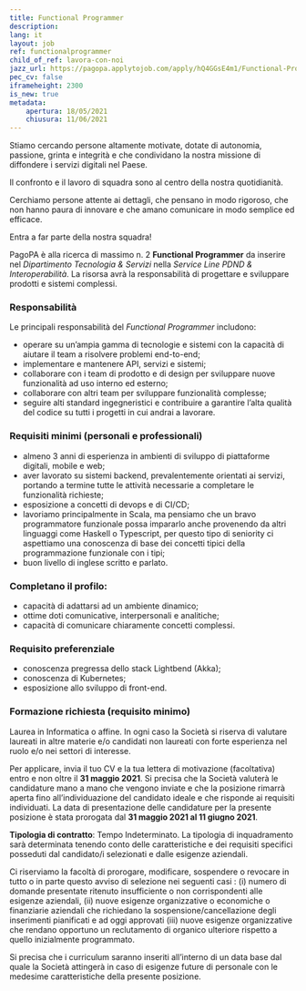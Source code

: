 ```yaml
---
title: Functional Programmer
description:
lang: it
layout: job
ref: functionalprogrammer
child_of_ref: lavora-con-noi
jazz_url: https://pagopa.applytojob.com/apply/hQ4GGsE4m1/Functional-Programmer
pec_cv: false
iframeheight: 2300
is_new: true
metadata:
    apertura: 18/05/2021
    chiusura: 11/06/2021
---
```


Stiamo cercando persone altamente motivate, dotate di autonomia, passione, grinta e integrità e che condividano la nostra missione di diffondere i servizi digitali nel Paese. 

Il confronto e il lavoro di squadra sono al centro della nostra quotidianità. 

Cerchiamo persone attente ai dettagli, che pensano in modo rigoroso, che non hanno paura di innovare e che amano comunicare in modo semplice ed efficace.

Entra a far parte della nostra squadra!
 
PagoPA è alla ricerca di massimo n. 2 **Functional Programmer** da inserire nel _Dipartimento Tecnologia & Servizi_ nella _Service Line PDND & Interoperabilità_. La risorsa avrà la responsabilità di progettare e sviluppare prodotti e sistemi complessi. 


### Responsabilità
Le principali responsabilità del _Functional Programmer_ includono:
- operare su un’ampia gamma di tecnologie e sistemi con la capacità di aiutare il team a risolvere problemi end-to-end;
- implementare e mantenere API, servizi e sistemi;
- collaborare con i team di prodotto e di design per sviluppare nuove funzionalità ad uso interno ed esterno;
- collaborare con altri team per sviluppare funzionalità complesse;
- seguire alti standard ingegneristici e contribuire a garantire l’alta qualità del codice su tutti i progetti in cui andrai a lavorare.


### Requisiti minimi (personali e professionali)
- almeno 3 anni di esperienza in ambienti di sviluppo di piattaforme digitali, mobile e web;
- aver lavorato su sistemi backend, prevalentemente orientati ai servizi, portando a termine tutte le attività necessarie a completare le funzionalità richieste;
- esposizione a concetti di devops e di CI/CD;
- lavoriamo principalmente in Scala, ma pensiamo che un bravo programmatore funzionale possa impararlo anche provenendo da altri linguaggi come Haskell o Typescript, per questo tipo di seniority ci aspettiamo una conoscenza di base dei concetti tipici della programmazione funzionale con i tipi;
- buon livello di inglese scritto e parlato.

### Completano il profilo:
- capacità di adattarsi ad un ambiente dinamico;
- ottime doti comunicative, interpersonali e analitiche;
- capacità di comunicare chiaramente concetti complessi.


### Requisito preferenziale
- conoscenza pregressa dello stack Lightbend (Akka);
- conoscenza di Kubernetes;
- esposizione allo sviluppo di front-end.
 

### Formazione richiesta (requisito minimo)
Laurea in Informatica o affine. In ogni caso la Società si riserva di valutare laureati in altre materie e/o candidati non laureati con forte esperienza nel ruolo e/o nei settori di interesse.  
 
 
Per applicare, invia il tuo CV e la tua lettera di motivazione (facoltativa) entro e non oltre il **31 maggio 2021**.
Si precisa che la Società valuterà le candidature mano a mano che vengono inviate e che la posizione rimarrà aperta fino all’individuazione del candidato ideale e che risponde ai requisiti individuati. La data di presentazione delle candidature per la presente posizione è stata prorogata dal **31 maggio 2021 al 11 giugno 2021**.


**Tipologia di contratto**: Tempo Indeterminato. La tipologia di inquadramento sarà determinata tenendo conto delle caratteristiche e dei requisiti specifici posseduti dal candidato/i selezionati e dalle esigenze aziendali.

Ci riserviamo la facoltà di prorogare, modificare, sospendere o revocare in tutto o in parte questo avviso di selezione nei seguenti casi :  (i)  numero di domande presentate ritenuto insufficiente o non corrispondenti alle esigenze aziendali, (ii) nuove esigenze organizzative o economiche o finanziarie aziendali che richiedano la sospensione/cancellazione degli inserimenti pianificati e ad oggi approvati (iii) nuove esigenze organizzative che rendano opportuno un reclutamento di organico ulteriore rispetto a quello inizialmente programmato.

Si precisa che i curriculum saranno inseriti all’interno di un data base dal quale la Società attingerà in caso di esigenze future di personale con le medesime caratteristiche della presente posizione.
